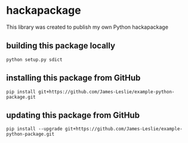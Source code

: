 # hackapackage
This library was created to publish my own Python hackapackage

## building this package locally
`python setup.py sdict`

## installing this package from GitHub
`pip install git+https://github.com/James-Leslie/example-python-package.git`

## updating this package from GitHub
`pip install --upgrade git+https://github.com/James-Leslie/example-python-package.git`
